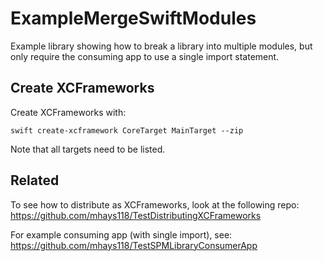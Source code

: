 # ExampleMergeSwiftModules

Example library showing how to break a library into multiple modules, but only require the consuming app to use a single import statement.


## Create XCFrameworks
Create XCFrameworks with:
```
swift create-xcframework CoreTarget MainTarget --zip
```
Note that all targets need to be listed.

## Related
To see how to distribute as XCFrameworks, look at the following repo:
https://github.com/mhays118/TestDistributingXCFrameworks


For example consuming app (with single import), see:
https://github.com/mhays118/TestSPMLibraryConsumerApp
